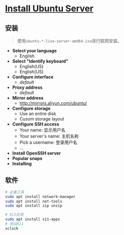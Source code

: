 <link rel="stylesheet" href="https://zhmhbest.gitee.io/hellomathematics/style/index.css">
<script src="https://zhmhbest.gitee.io/hellomathematics/style/index.js"></script>

# [Install Ubuntu Server](../../index.html)

## 安装

>使用`ubuntu-*-live-server-amd64.iso`进行联网安装。

- **Select your language**
  - Engilsh
- **Select "Identify keyboard"**
  - English(US)
  - English(US)
- **Configure interface**
  - *default*
- **Proxy address**
  - *default*
- **Mirror address**
  - http://mirrors.aliyun.com/ubuntu/
- **Configure storage**
  - Use an entire disk
  - Cusom storage layout
- **Configure SSH access**
  - Your name: 显示用户名
  - Your server's name: 主机名称
  - Pick a username: 登录用户名
  - ...
- **Install OpenSSH server**
- **Popular snaps**
- **Installing**

## 软件

```bash
# 必备工具
sudo apt install network-manager
sudo apt install net-tools
sudo apt install zip unzip

# X11应用
sudo apt install x11-apps
# 测试X11
xclock
```

